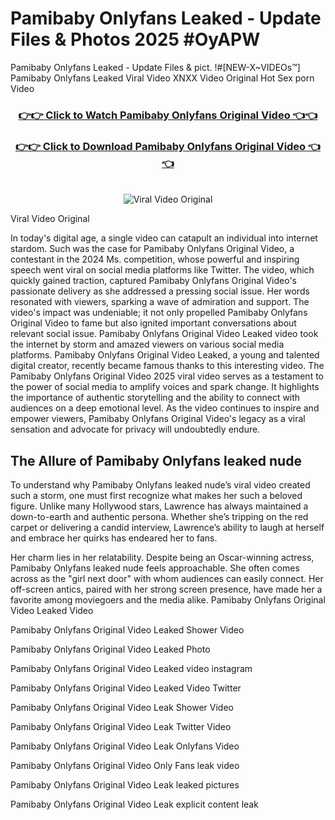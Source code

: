 # Pamibaby Onlyfans Leaked - Update Files & Photos 2025 #OyAPW

Pamibaby Onlyfans Leaked - Update Files & pict. !#[NEW-X~VIDEOs™] Pamibaby Onlyfans Leaked Viral Video XNXX Video Original Hot Sex porn Video
<br>
<div align="center">
<h3><a href="https://links2leaks.com?utm_source=pamibaby&utm_medium=gitlong" rel="nofollow">👉👉 Click to Watch Pamibaby Onlyfans Original Video 👈👈</a></h3>
<h3><a href="https://links2leaks.com?utm_source=pamibaby&utm_medium=gitlong" rel="nofollow">👉👉 Click to Download Pamibaby Onlyfans Original Video 👈👈</a></h3>
<br>
<a href="https://links2leaks.com?utm_source=pamibaby&utm_medium=gitlong" rel="nofollow"><img src="https://i.ibb.co/Gkj2r4b/banner.png" alt="Viral Video Original" style="max-width: 100%; display: inline-block;" data-target="animated-image.originalImage"></a>
</div>

Viral Video Original

In today's digital age, a single video can catapult an individual into internet stardom. Such was the case for Pamibaby Onlyfans Original Video, a contestant in the 2024 Ms. competition, whose powerful and inspiring speech went viral on social media platforms like Twitter.
The video, which quickly gained traction, captured Pamibaby Onlyfans Original Video's passionate delivery as she addressed a pressing social issue. Her words resonated with viewers, sparking a wave of admiration and support. The video's impact was undeniable; it not only propelled Pamibaby Onlyfans Original Video to fame but also ignited important conversations about relevant social issue.
Pamibaby Onlyfans Original Video Leaked video took the internet by storm and amazed viewers on various social media platforms. Pamibaby Onlyfans Original Video Leaked, a young and talented digital creator, recently became famous thanks to this interesting video.
The Pamibaby Onlyfans Original Video 2025 viral video serves as a testament to the power of social media to amplify voices and spark change. It highlights the importance of authentic storytelling and the ability to connect with audiences on a deep emotional level. As the video continues to inspire and empower viewers, Pamibaby Onlyfans Original Video's legacy as a viral sensation and advocate for privacy will undoubtedly endure.

<h2>The Allure of Pamibaby Onlyfans leaked nude</h2>


To understand why Pamibaby Onlyfans leaked nude’s viral video created such a storm, one must first recognize what makes her such a beloved figure. Unlike many Hollywood stars, Lawrence has always maintained a down-to-earth and authentic persona. Whether she’s tripping on the red carpet or delivering a candid interview, Lawrence’s ability to laugh at herself and embrace her quirks has endeared her to fans.

Her charm lies in her relatability. Despite being an Oscar-winning actress, Pamibaby Onlyfans leaked nude feels approachable. She often comes across as the "girl next door" with whom audiences can easily connect. Her off-screen antics, paired with her strong screen presence, have made her a favorite among moviegoers and the media alike.
Pamibaby Onlyfans Original Video Leaked Video

Pamibaby Onlyfans Original Video Leaked Shower Video

Pamibaby Onlyfans Original Video Leaked Photo

Pamibaby Onlyfans Original Video Leaked video instagram

Pamibaby Onlyfans Original Video Leaked Video Twitter

Pamibaby Onlyfans Original Video Leak Shower Video

Pamibaby Onlyfans Original Video Leak Twitter Video

Pamibaby Onlyfans Original Video Leak Onlyfans Video

Pamibaby Onlyfans Original Video Only Fans leak video

Pamibaby Onlyfans Original Video Leak leaked pictures

Pamibaby Onlyfans Original Video Leak explicit content leak